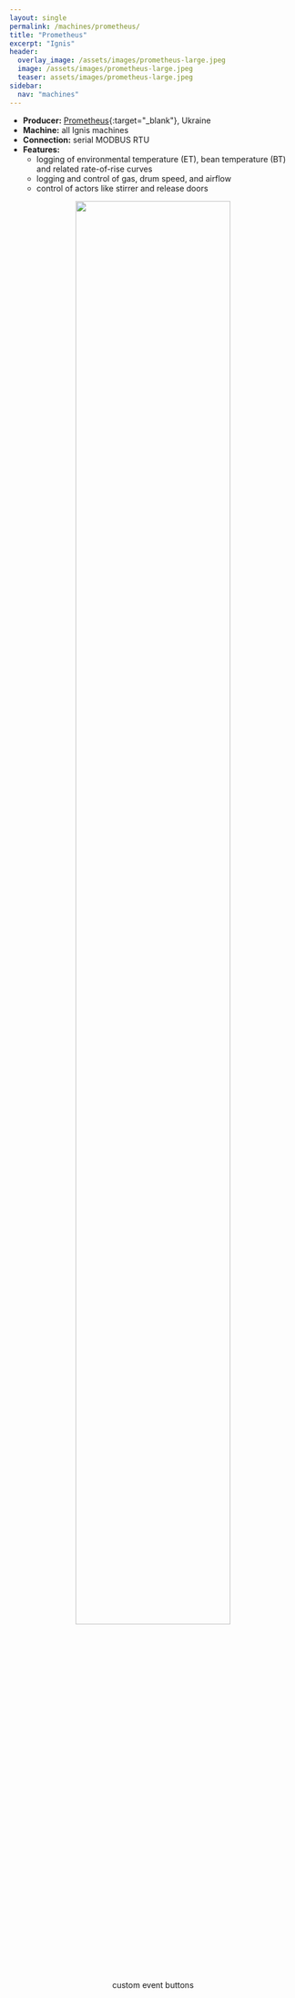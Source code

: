 ```yaml
---
layout: single
permalink: /machines/prometheus/
title: "Prometheus"
excerpt: "Ignis"
header:
  overlay_image: /assets/images/prometheus-large.jpeg
  image: /assets/images/prometheus-large.jpeg
  teaser: assets/images/prometheus-large.jpeg
sidebar:
  nav: "machines"
---
```


* __Producer:__ [Prometheus](https://prometheus-roaster.com/){:target="_blank"}, Ukraine
* __Machine:__ all Ignis machines
* __Connection:__ serial MODBUS RTU
* __Features:__ 
  - logging of environmental temperature (ET), bean temperature (BT) and related rate-of-rise curves
  - logging and control of gas, drum speed, and airflow
  - control of actors like stirrer and release doors

<figure>
<center>
<a href="{{ site.baseurl }}/assets/images/buttons-prometheus.png">
<img src="{{ site.baseurl }}/assets/images/buttons-prometheus.png" style="width: 80%;"></a>
    <figcaption>custom event buttons</figcaption>
</center>
</figure>